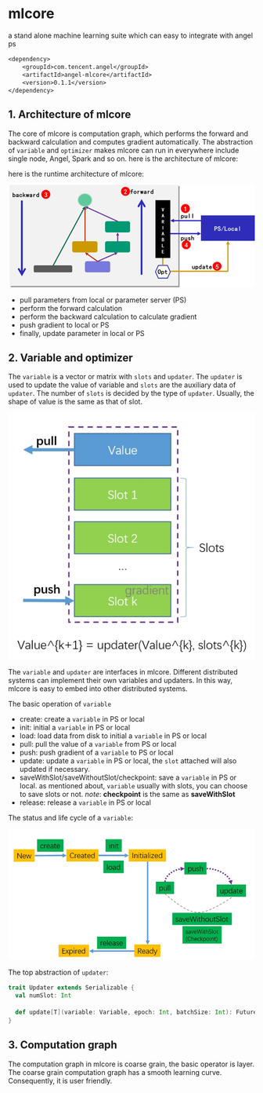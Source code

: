 # mlcore
a stand alone machine learning suite which can easy to integrate with angel ps

```
<dependency>
    <groupId>com.tencent.angel</groupId>
    <artifactId>angel-mlcore</artifactId>
    <version>0.1.1</version>
</dependency>
```

## 1. Architecture of mlcore
The core of mlcore is computation graph, which performs the forward and backward calculation and computes gradient automatically. The abstraction of `variable` and `optimizer` makes mlcore can run in everywhere include single node, Angel, Spark and so on. here is the architecture of mlcore:

here is the runtime architecture of mlcore:

![figure1](./docs/imgs/figure1.png)

- pull parameters from local or parameter server (PS)
- perform the forward calculation 
- perform the backward calculation to calculate gradient
- push gradient to local or PS
- finally, update parameter in local or PS

## 2. Variable and optimizer 
The `variable` is a vector or matrix with `slots` and `updater`. The `updater` is used to update the value of variable and `slots` are the auxiliary data of `updater`. The number of `slots` is decided by the type of `updater`.  Usually, the shape of value is the same as that of slot.  

![figure2](./docs/imgs/figure2.jpg)

The `variable` and `updater` are interfaces in mlcore. Different distributed systems can implement their own variables and updaters. In this way, mlcore is easy to embed into other distributed systems.

The basic operation of `variable`
- create: create a `variable` in PS or local
- init: initial a `variable` in PS or local
- load: load data from disk to initial a `variable` in PS or local
- pull: pull the value of a `variable` from PS or local
- push: push gradient of a `variable` to PS or local
- update: update a `variable` in PS or local, the `slot` attached will also updated if necessary.
- saveWithSlot/saveWithoutSlot/checkpoint: save a `variable` in PS or local. as mentioned about, `variable` usually with slots, you can choose to save slots or not. *note*: **checkpoint** is the same as **saveWithSlot**
- release: release a `variable` in PS or local

The status and life cycle of a `variable`:

![figure3](./docs/imgs/figure3.jpg)

The top abstraction of `updater`:
```scala
trait Updater extends Serializable {
  val numSlot: Int

  def update[T](variable: Variable, epoch: Int, batchSize: Int): Future[T]
}
```

## 3. Computation graph
The computation graph in mlcore is coarse grain, the basic operator is layer. The coarse grain computation graph has a smooth learning curve. Consequently, it is user friendly. 